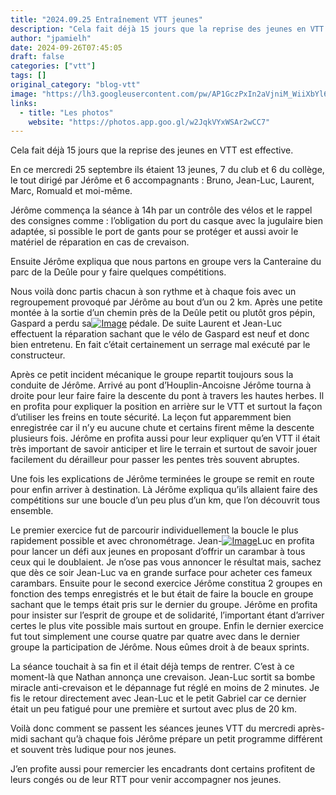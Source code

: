 ```yaml
---
title: "2024.09.25 Entraînement VTT jeunes"
description: "Cela fait déjà 15 jours que la reprise des jeunes en VTT est effective."
author: "jpamielh"
date: 2024-09-26T07:45:05
draft: false
categories: ["vtt"]
tags: []
original_category: "blog-vtt"
image: "https://lh3.googleusercontent.com/pw/AP1GczPxIn2aVjniM_WiiXbYl6mYGMCYgjUp8Xu-LhTkfZF7V-3_h3LBgBDst5UsrwNF0RyM23vaSGhOaY9HDqjjVIrazz4Jm67xHz9cCE94oGT6mHp2NIa4k8-2mLyDDzY0nceddK0c2AXf2JH64SFbb_ERBw=w1229-h922-s-no-gm?authuser=0"
links:
  - title: "Les photos"
    website: "https://photos.app.goo.gl/w2JqkVYxWSAr2wCC7"
---
```


Cela fait déjà 15 jours que la reprise des jeunes en VTT est effective.

<!--more-->

En ce mercredi 25 septembre ils étaient 13 jeunes, 7 du club et 6 du collège, le tout dirigé par Jérôme et 6 accompagnants&nbsp;: Bruno, Jean-Luc, Laurent, Marc, Romuald et moi-même.

Jérôme commença la séance à 14h par un contrôle des vélos et le rappel des consignes comme&nbsp;: l’obligation du port du casque avec la jugulaire bien adaptée, si possible le port de gants pour se protéger et aussi avoir le matériel de réparation en cas de crevaison.

Ensuite Jérôme expliqua que nous partons en groupe vers la Canteraine du parc de la Deûle pour y faire quelques&nbsp;compétitions.

Nous voilà donc partis chacun à son rythme et à chaque fois avec un regroupement provoqué par Jérôme au bout d’un ou 2 km. Après une petite montée à la sortie d’un chemin près de la Deûle petit ou plutôt gros pépin, Gaspard a perdu sa[![Image](https://lh3.googleusercontent.com/pw/AP1GczOhwp8TQiPDUa5yUOcBE1CQfLld611CA2ZuHK5S-8-vbDyVlZcHItfGiA1_-fTx53GP0GryE9ji1LzJbrM5JHUHCigS8AbD1YWxVbe_4I_ZZP79GQlfEDIfyoyT-2vgSPDOOQtLhXNY26wkFetVPKcD7A=w1229-h922-s-no-gm?authuser=0)](https://lh3.googleusercontent.com/pw/AP1GczOhwp8TQiPDUa5yUOcBE1CQfLld611CA2ZuHK5S-8-vbDyVlZcHItfGiA1_-fTx53GP0GryE9ji1LzJbrM5JHUHCigS8AbD1YWxVbe_4I_ZZP79GQlfEDIfyoyT-2vgSPDOOQtLhXNY26wkFetVPKcD7A=w1229-h922-s-no-gm?authuser=0) pédale. De suite Laurent et Jean-Luc effectuent la réparation sachant que le vélo de Gaspard est neuf et donc bien entretenu. En fait c’était certainement un serrage mal exécuté par le constructeur.

Après ce petit incident mécanique le groupe repartit toujours sous la conduite de Jérôme. Arrivé au pont d’Houplin-Ancoisne Jérôme tourna à droite pour leur faire faire la descente du pont à travers les hautes herbes. Il en profita pour expliquer la position en arrière sur le VTT et surtout la façon d’utiliser les freins en toute sécurité. La leçon fut apparemment bien enregistrée car il n’y eu aucune chute et certains firent même la descente plusieurs fois. Jérôme en profita aussi pour leur expliquer qu’en VTT il était très important de savoir anticiper et lire le terrain et surtout de savoir jouer facilement du dérailleur pour passer les pentes très souvent abruptes.

Une fois les explications de Jérôme terminées le groupe se remit en route pour enfin arriver à destination. Là Jérôme expliqua qu’ils allaient faire des compétitions sur une boucle d’un peu plus d’un km, que l’on découvrit tous ensemble. 

Le premier exercice fut de parcourir individuellement la boucle le plus rapidement possible et avec chronométrage. Jean-[![Image](https://lh3.googleusercontent.com/pw/AP1GczOzbhn-s44vfHPL_fmL82BZUXgZFTgq8FWVhcXz706bUVqWu4u7L9bWBhmZCTJYeJ1QHn9yFLzcf4rXFCdfy_lx1ggX7h2tTlk7SYmomGonC7KtL1lNBmMgF1saK14nr_QpPMugmqV_IbdKnG2fesqoJw=w692-h922-s-no-gm?authuser=0)](https://lh3.googleusercontent.com/pw/AP1GczOzbhn-s44vfHPL_fmL82BZUXgZFTgq8FWVhcXz706bUVqWu4u7L9bWBhmZCTJYeJ1QHn9yFLzcf4rXFCdfy_lx1ggX7h2tTlk7SYmomGonC7KtL1lNBmMgF1saK14nr_QpPMugmqV_IbdKnG2fesqoJw=w692-h922-s-no-gm?authuser=0)Luc en profita pour lancer un défi aux jeunes en proposant d’offrir un carambar à tous ceux qui le doublaient. Je n’ose pas vous annoncer le résultat mais, sachez que dès ce soir Jean-Luc va en grande surface pour acheter ces fameux carambars. Ensuite pour le second exercice Jérôme constitua 2 groupes en fonction des temps enregistrés et le but était de faire la boucle en groupe sachant que le temps était pris sur le dernier du groupe. Jérôme en profita pour insister sur l’esprit de groupe et de solidarité, l’important étant d’arriver certes le plus vite possible mais surtout en groupe. Enfin le dernier exercice fut tout simplement une course quatre par quatre avec dans le dernier groupe la participation de Jérôme. Nous eûmes droit à de beaux sprints.

La séance touchait à sa fin et il était déjà temps de rentrer. C’est à ce moment-là que Nathan annonça une crevaison. Jean-Luc sortit sa bombe miracle anti-crevaison et le dépannage fut réglé en moins de 2 minutes. Je fis le retour directement avec Jean-Luc et le petit Gabriel car ce dernier était un peu fatigué pour une première et surtout avec plus de 20 km.

Voilà donc comment se passent les séances jeunes VTT du mercredi après-midi sachant qu’à chaque fois Jérôme prépare un petit programme différent et souvent très ludique pour nos jeunes.

J’en profite aussi pour remercier les encadrants dont certains profitent de leurs congés ou de leur RTT pour venir accompagner nos jeunes.